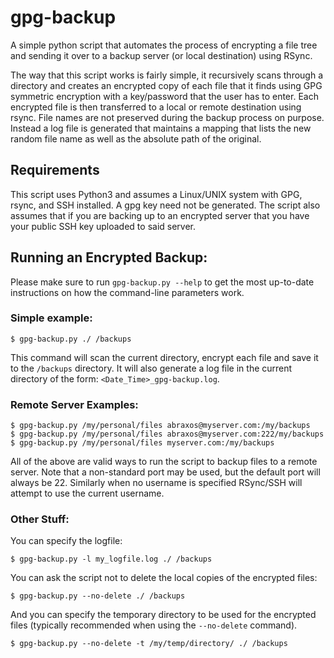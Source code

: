 # gpg-backup
A simple python script that automates the process of encrypting a file tree and sending it over to a backup server (or local destination) using RSync.

The way that this script works is fairly simple, it recursively scans through a directory and creates an encrypted copy of each file that it finds using GPG symmetric encryption with a key/password that the user has to enter. Each encrypted file is then transferred to a local or remote destination using rsync. File names are not preserved during the backup process on purpose. Instead a log file is generated that maintains a mapping that lists the new random file name as well as the absolute path of the original.

## Requirements

This script uses Python3 and assumes a Linux/UNIX system with GPG, rsync, and SSH installed. A gpg key need not be generated. The script also assumes that if you are backing up to an encrypted server that you have your public SSH key uploaded to said server.

## Running an Encrypted Backup:

Please make sure to run `gpg-backup.py --help` to get the most up-to-date instructions on how the command-line parameters work.

### Simple example:

```
$ gpg-backup.py ./ /backups
```

This command will scan the current directory, encrypt each file and save it to the `/backups` directory. It will also generate a log file in the current directory of the form: `<Date_Time>_gpg-backup.log`.

### Remote Server Examples:

```
$ gpg-backup.py /my/personal/files abraxos@myserver.com:/my/backups
$ gpg-backup.py /my/personal/files abraxos@myserver.com:222/my/backups
$ gpg-backup.py /my/personal/files myserver.com:/my/backups
```

All of the above are valid ways to run the script to backup files to a remote server. Note that a non-standard port may be used, but the default port will always be 22. Similarly when no username is specified RSync/SSH will attempt to use the current username.

### Other Stuff:

You can specify the logfile:

```
$ gpg-backup.py -l my_logfile.log ./ /backups
```

You can ask the script not to delete the local copies of the encrypted files:

```
$ gpg-backup.py --no-delete ./ /backups
```

And you can specify the temporary directory to be used for the encrypted files (typically recommended when using the `--no-delete` command).

```
$ gpg-backup.py --no-delete -t /my/temp/directory/ ./ /backups
```
